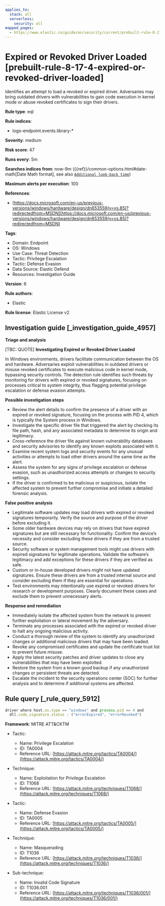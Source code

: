 ```yaml
---
applies_to:
  stack: all
  serverless:
    security: all
mapped_pages:
  - https://www.elastic.co/guide/en/security/current/prebuilt-rule-8-17-4-expired-or-revoked-driver-loaded.html
---
```


# Expired or Revoked Driver Loaded [prebuilt-rule-8-17-4-expired-or-revoked-driver-loaded]

Identifies an attempt to load a revoked or expired driver. Adversaries may bring outdated drivers with vulnerabilities to gain code execution in kernel mode or abuse revoked certificates to sign their drivers.

**Rule type**: eql

**Rule indices**:

* logs-endpoint.events.library-*

**Severity**: medium

**Risk score**: 47

**Runs every**: 5m

**Searches indices from**: now-9m ({{ref}}/common-options.html#date-math[Date Math format], see also [`Additional look-back time`](docs-content://solutions/security/detect-and-alert/create-detection-rule.md#rule-schedule))

**Maximum alerts per execution**: 100

**References**:

* [https://docs.microsoft.com/en-us/previous-versions/windows/hardware/design/dn653559(v=vs.85)?redirectedfrom=MSDN](https://docs.microsoft.com/en-us/previous-versions/windows/hardware/design/dn653559(v=vs.85)?redirectedfrom=MSDN)

**Tags**:

* Domain: Endpoint
* OS: Windows
* Use Case: Threat Detection
* Tactic: Privilege Escalation
* Tactic: Defense Evasion
* Data Source: Elastic Defend
* Resources: Investigation Guide

**Version**: 6

**Rule authors**:

* Elastic

**Rule license**: Elastic License v2

## Investigation guide [_investigation_guide_4957]

**Triage and analysis**

[TBC: QUOTE]
**Investigating Expired or Revoked Driver Loaded**

In Windows environments, drivers facilitate communication between the OS and hardware. Adversaries exploit vulnerabilities in outdated drivers or misuse revoked certificates to execute malicious code in kernel mode, bypassing security controls. The detection rule identifies such threats by monitoring for drivers with expired or revoked signatures, focusing on processes critical to system integrity, thus flagging potential privilege escalation or defense evasion attempts.

**Possible investigation steps**

* Review the alert details to confirm the presence of a driver with an expired or revoked signature, focusing on the process with PID 4, which is typically the System process in Windows.
* Investigate the specific driver file that triggered the alert by checking its file path, hash, and any associated metadata to determine its origin and legitimacy.
* Cross-reference the driver file against known vulnerability databases and security advisories to identify any known exploits associated with it.
* Examine recent system logs and security events for any unusual activities or attempts to load other drivers around the same time as the alert.
* Assess the system for any signs of privilege escalation or defense evasion, such as unauthorized access attempts or changes to security settings.
* If the driver is confirmed to be malicious or suspicious, isolate the affected system to prevent further compromise and initiate a detailed forensic analysis.

**False positive analysis**

* Legitimate software updates may load drivers with expired or revoked signatures temporarily. Verify the source and purpose of the driver before excluding it.
* Some older hardware devices may rely on drivers that have expired signatures but are still necessary for functionality. Confirm the device’s necessity and consider excluding these drivers if they are from a trusted source.
* Security software or system management tools might use drivers with expired signatures for legitimate operations. Validate the software’s legitimacy and add exceptions for these drivers if they are verified as safe.
* Custom or in-house developed drivers might not have updated signatures. Ensure these drivers are from a trusted internal source and consider excluding them if they are essential for operations.
* Test environments may intentionally use expired or revoked drivers for research or development purposes. Clearly document these cases and exclude them to prevent unnecessary alerts.

**Response and remediation**

* Immediately isolate the affected system from the network to prevent further exploitation or lateral movement by the adversary.
* Terminate any processes associated with the expired or revoked driver to halt any ongoing malicious activity.
* Conduct a thorough review of the system to identify any unauthorized changes or additional malicious drivers that may have been loaded.
* Revoke any compromised certificates and update the certificate trust list to prevent future misuse.
* Apply the latest security patches and driver updates to close any vulnerabilities that may have been exploited.
* Restore the system from a known good backup if any unauthorized changes or persistent threats are detected.
* Escalate the incident to the security operations center (SOC) for further analysis and to determine if additional systems are affected.


## Rule query [_rule_query_5912]

```js
driver where host.os.type == "windows" and process.pid == 4 and
  dll.code_signature.status : ("errorExpired", "errorRevoked")
```

**Framework**: MITRE ATT&CKTM

* Tactic:

    * Name: Privilege Escalation
    * ID: TA0004
    * Reference URL: [https://attack.mitre.org/tactics/TA0004/](https://attack.mitre.org/tactics/TA0004/)

* Technique:

    * Name: Exploitation for Privilege Escalation
    * ID: T1068
    * Reference URL: [https://attack.mitre.org/techniques/T1068/](https://attack.mitre.org/techniques/T1068/)

* Tactic:

    * Name: Defense Evasion
    * ID: TA0005
    * Reference URL: [https://attack.mitre.org/tactics/TA0005/](https://attack.mitre.org/tactics/TA0005/)

* Technique:

    * Name: Masquerading
    * ID: T1036
    * Reference URL: [https://attack.mitre.org/techniques/T1036/](https://attack.mitre.org/techniques/T1036/)

* Sub-technique:

    * Name: Invalid Code Signature
    * ID: T1036.001
    * Reference URL: [https://attack.mitre.org/techniques/T1036/001/](https://attack.mitre.org/techniques/T1036/001/)



